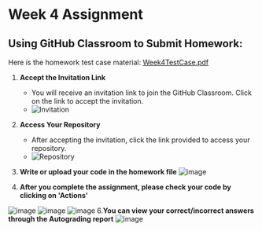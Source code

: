 # Week 4 Assignment

## Using GitHub Classroom to Submit Homework:
Here is the homework test case material: [Week4TestCase.pdf](https://github.com/user-attachments/files/17499502/Week4TestCase.pdf)
1. **Accept the Invitation Link**

   - You will receive an invitation link to join the GitHub Classroom. Click on the link to accept the invitation.
   - ![Invitation](https://github.com/user-attachments/assets/8379b460-b13d-4835-abfe-737f237aef12)
  
2. **Access Your Repository**
   - After accepting the invitation, click the link provided to access your repository.
   - ![Repository](https://github.com/user-attachments/assets/e3f80e25-bc79-4142-97f9-6423bc252799)
      
4. **Write or upload your code in the homework file**
   ![image](https://github.com/user-attachments/assets/3d103105-f241-4b84-8388-5497bc408721)

5. **After you complete the assignment, please check your code by clicking on 'Actions'**
 
![image](https://github.com/user-attachments/assets/1a09c71f-af4d-42f3-9c05-f68de38b9f2c)
![image](https://github.com/user-attachments/assets/42058b4f-0e1f-4c06-b5f6-ff21afe595bd)
![image](https://github.com/user-attachments/assets/d8b76078-8715-4666-86d4-853319056275)
6.**You can view your correct/incorrect answers through the Autograding report**
![image](https://github.com/user-attachments/assets/48b59713-f39a-4dee-ba13-cd0a6c0afe5a)

